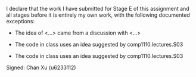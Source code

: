 I declare that the work I have submitted for Stage E of this assignment and all stages before it is entirely my own work, with the
following documented exceptions:

* The idea of <...> came from a discussion with <...>

* The code in class <GetPositionTest> uses an idea suggested by comp1110.lectures.S03

* The code in class <ValidPieceStringTest> uses an idea suggested by comp1110.lectures.S03

Signed: Chan Xu (u6233112)
